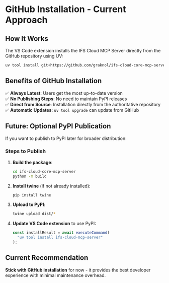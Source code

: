 # GitHub Installation - Current Approach

## How It Works

The VS Code extension installs the IFS Cloud MCP Server directly from the GitHub repository using UV:

```bash
uv tool install git+https://github.com/graknol/ifs-cloud-core-mcp-server.git
```

## Benefits of GitHub Installation

✅ **Always Latest**: Users get the most up-to-date version  
✅ **No Publishing Steps**: No need to maintain PyPI releases  
✅ **Direct from Source**: Installation directly from the authoritative repository  
✅ **Automatic Updates**: `uv tool upgrade` can update from GitHub

## Future: Optional PyPI Publication

If you want to publish to PyPI later for broader distribution:

### Steps to Publish

1. **Build the package**:

   ```bash
   cd ifs-cloud-core-mcp-server
   python -m build
   ```

2. **Install twine** (if not already installed):

   ```bash
   pip install twine
   ```

3. **Upload to PyPI**:

   ```bash
   twine upload dist/*
   ```

4. **Update VS Code extension** to use PyPI:
   ```typescript
   const installResult = await executeCommand(
     "uv tool install ifs-cloud-mcp-server"
   );
   ```

## Current Recommendation

**Stick with GitHub installation** for now - it provides the best developer experience with minimal maintenance overhead.
